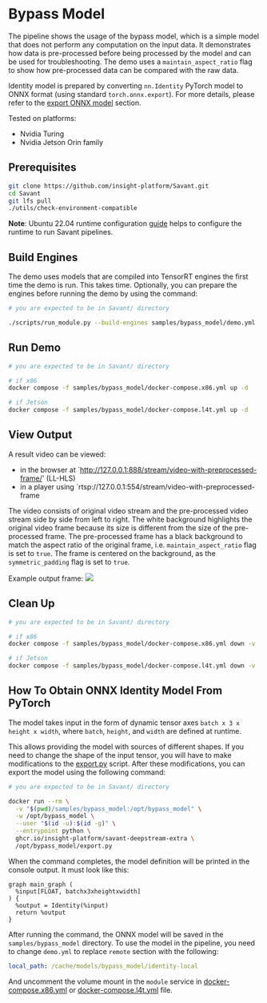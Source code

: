# Bypass Model

The pipeline shows the usage of the bypass model, which is a simple model that does not perform any computation on the
input data. It demonstrates how data is pre-processed before being processed by the model and can be used for
troubleshooting. The demo uses a `maintain_aspect_ratio` flag to show how pre-processed data can be compared with the
raw data.

Identity model is prepared by converting `nn.Identity` PyTorch model to ONNX format (using
standard `torch.onnx.export`). For more details, please refer to the [export ONNX model](#export-onnx-model) section.

Tested on platforms:

- Nvidia Turing
- Nvidia Jetson Orin family

## Prerequisites

```bash
git clone https://github.com/insight-platform/Savant.git
cd Savant
git lfs pull
./utils/check-environment-compatible
```

**Note**: Ubuntu 22.04 runtime
configuration [guide](https://insight-platform.github.io/Savant/develop/getting_started/0_configure_prod_env.html) helps
to configure the runtime to run Savant pipelines.

## Build Engines

The demo uses models that are compiled into TensorRT engines the first time the demo is run. This takes time.
Optionally, you can prepare the engines before running the demo by using the command:

```bash
# you are expected to be in Savant/ directory

./scripts/run_module.py --build-engines samples/bypass_model/demo.yml
```

## Run Demo

```bash
# you are expected to be in Savant/ directory

# if x86
docker compose -f samples/bypass_model/docker-compose.x86.yml up -d

# if Jetson
docker compose -f samples/bypass_model/docker-compose.l4t.yml up -d
```

## View Output

A result video can be viewed:
- in the browser at `http://127.0.0.1:888/stream/video-with-preprocessed-frame/' (LL-HLS)
- in a player using `rtsp://127.0.0.1:554/stream/video-with-preprocessed-frame

The video consists of original video stream and the pre-processed video stream side by side from left to right. The white background highlights the original video frame because its size is different from the size of the pre-processed frame.
The pre-processed frame has a black background to match the aspect ratio of the original frame, i.e. `maintain_aspect_ratio` flag is set to `true`. The frame is centered on the background, as the `symmetric_padding` flag is set to `true`.

Example output frame:
![](assets/result.jpg)

## Clean Up

```bash
# you are expected to be in Savant/ directory

# if x86
docker compose -f samples/bypass_model/docker-compose.x86.yml down -v

# if Jetson
docker compose -f samples/bypass_model/docker-compose.l4t.yml down -v
```

## How To Obtain ONNX Identity Model From PyTorch

The model takes input in the form of dynamic tensor axes `batch x 3 x height x width`, where `batch`, `height`,
and `width` are defined at runtime.

This allows providing the model with sources of different shapes. If you need to change the shape of the input tensor,
you will have to make modifications to the [export.py](export.py) script. After these modifications, you can export the
model using the following command:

```bash
# you are expected to be in Savant/ directory

docker run --rm \
  -v "$(pwd)/samples/bypass_model:/opt/bypass_model" \
  -w /opt/bypass_model \
  --user "$(id -u):$(id -g)" \
  --entrypoint python \
  ghcr.io/insight-platform/savant-deepstream-extra \
  /opt/bypass_model/export.py

```

When the command completes, the model definition will be printed in the console output. It must look like this:

```
graph main_graph (
  %input[FLOAT, batchx3xheightxwidth]
) {
  %output = Identity(%input)
  return %output
}
```

After running the command, the ONNX model will be saved in the `samples/bypass_model` directory. To use the model in the
pipeline, you need to change `demo.yml` to replace `remote` section with the following:

```yaml
local_path: /cache/models/bypass_model/identity-local
```

And uncomment the volume mount in the `module` service in [docker-compose.x86.yml](docker-compose.x86.yml)
or [docker-compose.l4t.yml](docker-compose.l4t.yml) file.
